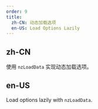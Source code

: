 ```yaml
---
order: 9
title:
  zh-CN: 动态加载选项
  en-US: Load Options Lazily
---
```


## zh-CN

使用 `nzLoadData` 实现动态加载选项。

## en-US

Load options lazily with `nzLoadData`.

